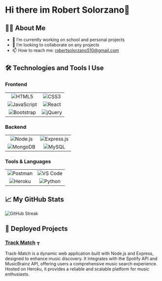 # Hi there im Robert Solorzano👋

## 👨‍💻 About Me
- 🔭 I’m currently working on school and personal projects
- 👯 I’m looking to collaborate on any projects
- 📫 How to reach me: robertsolorzano510@gmail.com

## 🛠️ Technologies and Tools I Use

### Frontend
| | |
|:--:|:--:|
| ![HTML5](https://img.shields.io/badge/-HTML5-E34F26?style=flat-square&logo=html5&logoColor=white) | ![CSS3](https://img.shields.io/badge/-CSS3-1572B6?style=flat-square&logo=css3&logoColor=white) |
| ![JavaScript](https://img.shields.io/badge/-JavaScript-F7DF1E?style=flat-square&logo=javascript&logoColor=black) | ![React](https://img.shields.io/badge/-React-61DAFB?style=flat-square&logo=react&logoColor=black) |
| ![Bootstrap](https://img.shields.io/badge/-Bootstrap-7952B3?style=flat-square&logo=bootstrap&logoColor=white) | ![jQuery](https://img.shields.io/badge/-jQuery-0769AD?style=flat-square&logo=jquery&logoColor=white) |

### Backend
| | |
|:--:|:--:|
| ![Node.js](https://img.shields.io/badge/-Node.js-339933?style=flat-square&logo=nodedotjs&logoColor=white) | ![Express.js](https://img.shields.io/badge/-Express.js-000000?style=flat-square&logo=express&logoColor=white) |
| ![MongoDB](https://img.shields.io/badge/-MongoDB-47A248?style=flat-square&logo=mongodb&logoColor=white) | ![MySQL](https://img.shields.io/badge/-MySQL-4479A1?style=flat-square&logo=mysql&logoColor=white) |

### Tools & Languages
| | |
|:--:|:--:|
| ![Postman](https://img.shields.io/badge/-Postman-FF6C37?style=flat-square&logo=postman&logoColor=white) | ![VS Code](https://img.shields.io/badge/-VS%20Code-007ACC?style=flat-square&logo=visual-studio-code) |
| ![Heroku](https://img.shields.io/badge/-Heroku-430098?style=flat-square&logo=heroku&logoColor=white) | ![Python](https://img.shields.io/badge/-Python-3776AB?style=flat-square&logo=python&logoColor=white) |



## 📈 My GitHub Stats

![GitHub Streak](https://github-readme-streak-stats.herokuapp.com/?user=robertsolorzano)

## 🚀 Deployed Projects
### [Track Match](https://www.trackmatch.net/) <a href="https://www.trackmatch.net/"><img src="https://www.trackmatch.net/assets/images/FullLogo_Transparent_NoBuffer.png" width="14" alt="Track Match Icon" style="vertical-align:middle;"/></a>

Track-Match is a dynamic web application built with Node.js and Express, designed to enhance music discovery. It integrates with the Spotify API and MusicBrainz API, offering users a comprehensive music search experience. Hosted on Heroku, it provides a reliable and scalable platform for music enthusiasts.







